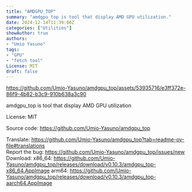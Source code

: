 ```yaml
---
title: "AMDGPU_TOP"
summary: "amdgpu_top is tool that display AMD GPU utilization."
date: 2024-12-14T11:39:00Z
categories: ["Utilities"]
showAuthor: true
authors:
- "Umio Yasuno"
tags: 
- "GPU"
- "fetch tool"
License: MIT  
draft: false
---
```


https://github.com/Umio-Yasuno/amdgpu_top/assets/53935716/e3ff372e-86f9-4b82-b3c9-910b638a3c90


amdgpu_top is tool that display AMD GPU utilization

License: MIT  

Source code: <https://github.com/Umio-Yasuno/amdgpu_top>

Translate: <https://github.com/Umio-Yasuno/amdgpu_top?tab=readme-ov-file#translations>  
Report the bug: <https://github.com/Umio-Yasuno/amdgpu_top/issues/new>  
Download:   x86_64: <https://github.com/Umio-Yasuno/amdgpu_top/releases/download/v0.10.3/amdgpu_top-x86_64.AppImage>
            arm64: <https://github.com/Umio-Yasuno/amdgpu_top/releases/download/v0.10.3/amdgpu_top-aarch64.AppImage>
